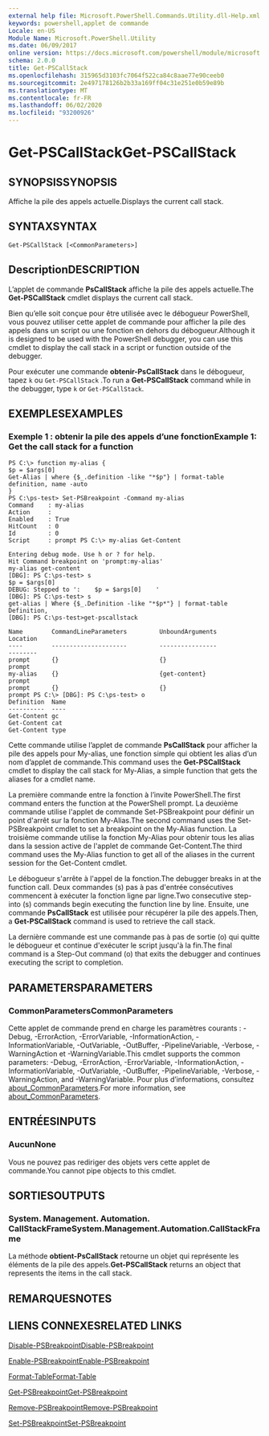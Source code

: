 ```yaml
---
external help file: Microsoft.PowerShell.Commands.Utility.dll-Help.xml
keywords: powershell,applet de commande
Locale: en-US
Module Name: Microsoft.PowerShell.Utility
ms.date: 06/09/2017
online version: https://docs.microsoft.com/powershell/module/microsoft.powershell.utility/get-pscallstack?view=powershell-7&WT.mc_id=ps-gethelp
schema: 2.0.0
title: Get-PSCallStack
ms.openlocfilehash: 315965d3103fc7064f522ca84c8aae77e90ceeb0
ms.sourcegitcommit: 2e497178126b2b33a169ff04c31e251e0b59e89b
ms.translationtype: MT
ms.contentlocale: fr-FR
ms.lasthandoff: 06/02/2020
ms.locfileid: "93200926"
---
```

# <span data-ttu-id="5b582-103">Get-PSCallStack</span><span class="sxs-lookup"><span data-stu-id="5b582-103">Get-PSCallStack</span></span>

## <span data-ttu-id="5b582-104">SYNOPSIS</span><span class="sxs-lookup"><span data-stu-id="5b582-104">SYNOPSIS</span></span>
<span data-ttu-id="5b582-105">Affiche la pile des appels actuelle.</span><span class="sxs-lookup"><span data-stu-id="5b582-105">Displays the current call stack.</span></span>

## <span data-ttu-id="5b582-106">SYNTAX</span><span class="sxs-lookup"><span data-stu-id="5b582-106">SYNTAX</span></span>

```
Get-PSCallStack [<CommonParameters>]
```

## <span data-ttu-id="5b582-107">Description</span><span class="sxs-lookup"><span data-stu-id="5b582-107">DESCRIPTION</span></span>

<span data-ttu-id="5b582-108">L’applet de commande **PsCallStack** affiche la pile des appels actuelle.</span><span class="sxs-lookup"><span data-stu-id="5b582-108">The **Get-PSCallStack** cmdlet displays the current call stack.</span></span>

<span data-ttu-id="5b582-109">Bien qu’elle soit conçue pour être utilisée avec le débogueur PowerShell, vous pouvez utiliser cette applet de commande pour afficher la pile des appels dans un script ou une fonction en dehors du débogueur.</span><span class="sxs-lookup"><span data-stu-id="5b582-109">Although it is designed to be used with the PowerShell debugger, you can use this cmdlet to display the call stack in a script or function outside of the debugger.</span></span>

<span data-ttu-id="5b582-110">Pour exécuter une commande **obtenir-PsCallStack** dans le débogueur, tapez `k` ou `Get-PSCallStack` .</span><span class="sxs-lookup"><span data-stu-id="5b582-110">To run a **Get-PSCallStack** command while in the debugger, type `k` or `Get-PSCallStack`.</span></span>

## <span data-ttu-id="5b582-111">EXEMPLES</span><span class="sxs-lookup"><span data-stu-id="5b582-111">EXAMPLES</span></span>

### <span data-ttu-id="5b582-112">Exemple 1 : obtenir la pile des appels d’une fonction</span><span class="sxs-lookup"><span data-stu-id="5b582-112">Example 1: Get the call stack for a function</span></span>

```
PS C:\> function my-alias {
$p = $args[0]
Get-Alias | where {$_.definition -like "*$p"} | format-table definition, name -auto
}
PS C:\ps-test> Set-PSBreakpoint -Command my-alias
Command    : my-alias
Action     :
Enabled    : True
HitCount   : 0
Id         : 0
Script     : prompt PS C:\> my-alias Get-Content

Entering debug mode. Use h or ? for help.
Hit Command breakpoint on 'prompt:my-alias'
my-alias get-content
[DBG]: PS C:\ps-test> s
$p = $args[0]
DEBUG: Stepped to ':    $p = $args[0]    '
[DBG]: PS C:\ps-test> s
get-alias | Where {$_.Definition -like "*$p*"} | format-table Definition,
[DBG]: PS C:\ps-test>get-pscallstack

Name        CommandLineParameters         UnboundArguments              Location
----        ---------------------         ----------------              --------
prompt      {}                            {}                            prompt
my-alias    {}                            {get-content}                 prompt
prompt      {}                            {}                            prompt PS C:\> [DBG]: PS C:\ps-test> o
Definition  Name
----------  ----
Get-Content gc
Get-Content cat
Get-Content type
```

<span data-ttu-id="5b582-113">Cette commande utilise l’applet de commande **PsCallStack** pour afficher la pile des appels pour My-alias, une fonction simple qui obtient les alias d’un nom d’applet de commande.</span><span class="sxs-lookup"><span data-stu-id="5b582-113">This command uses the **Get-PSCallStack** cmdlet to display the call stack for My-Alias, a simple function that gets the aliases for a cmdlet name.</span></span>

<span data-ttu-id="5b582-114">La première commande entre la fonction à l’invite PowerShell.</span><span class="sxs-lookup"><span data-stu-id="5b582-114">The first command enters the function at the PowerShell prompt.</span></span>
<span data-ttu-id="5b582-115">La deuxième commande utilise l'applet de commande Set-PSBreakpoint pour définir un point d'arrêt sur la fonction My-Alias.</span><span class="sxs-lookup"><span data-stu-id="5b582-115">The second command uses the Set-PSBreakpoint cmdlet to set a breakpoint on the My-Alias function.</span></span>
<span data-ttu-id="5b582-116">La troisième commande utilise la fonction My-Alias pour obtenir tous les alias dans la session active de l'applet de commande Get-Content.</span><span class="sxs-lookup"><span data-stu-id="5b582-116">The third command uses the My-Alias function to get all of the aliases in the current session for the Get-Content cmdlet.</span></span>

<span data-ttu-id="5b582-117">Le débogueur s'arrête à l'appel de la fonction.</span><span class="sxs-lookup"><span data-stu-id="5b582-117">The debugger breaks in at the function call.</span></span>
<span data-ttu-id="5b582-118">Deux commandes (s) pas à pas d'entrée consécutives commencent à exécuter la fonction ligne par ligne.</span><span class="sxs-lookup"><span data-stu-id="5b582-118">Two consecutive step-into (s) commands begin executing the function line by line.</span></span>
<span data-ttu-id="5b582-119">Ensuite, une commande **PsCallStack** est utilisée pour récupérer la pile des appels.</span><span class="sxs-lookup"><span data-stu-id="5b582-119">Then, a **Get-PSCallStack** command is used to retrieve the call stack.</span></span>

<span data-ttu-id="5b582-120">La dernière commande est une commande pas à pas de sortie (o) qui quitte le débogueur et continue d'exécuter le script jusqu'à la fin.</span><span class="sxs-lookup"><span data-stu-id="5b582-120">The final command is a Step-Out command (o) that exits the debugger and continues executing the script to completion.</span></span>

## <span data-ttu-id="5b582-121">PARAMETERS</span><span class="sxs-lookup"><span data-stu-id="5b582-121">PARAMETERS</span></span>

### <span data-ttu-id="5b582-122">CommonParameters</span><span class="sxs-lookup"><span data-stu-id="5b582-122">CommonParameters</span></span>

<span data-ttu-id="5b582-123">Cette applet de commande prend en charge les paramètres courants : -Debug, -ErrorAction, -ErrorVariable, -InformationAction, -InformationVariable, -OutVariable, -OutBuffer, -PipelineVariable, -Verbose, -WarningAction et -WarningVariable.</span><span class="sxs-lookup"><span data-stu-id="5b582-123">This cmdlet supports the common parameters: -Debug, -ErrorAction, -ErrorVariable, -InformationAction, -InformationVariable, -OutVariable, -OutBuffer, -PipelineVariable, -Verbose, -WarningAction, and -WarningVariable.</span></span> <span data-ttu-id="5b582-124">Pour plus d’informations, consultez [about_CommonParameters](https://go.microsoft.com/fwlink/?LinkID=113216).</span><span class="sxs-lookup"><span data-stu-id="5b582-124">For more information, see [about_CommonParameters](https://go.microsoft.com/fwlink/?LinkID=113216).</span></span>

## <span data-ttu-id="5b582-125">ENTRÉES</span><span class="sxs-lookup"><span data-stu-id="5b582-125">INPUTS</span></span>

### <span data-ttu-id="5b582-126">Aucun</span><span class="sxs-lookup"><span data-stu-id="5b582-126">None</span></span>

<span data-ttu-id="5b582-127">Vous ne pouvez pas rediriger des objets vers cette applet de commande.</span><span class="sxs-lookup"><span data-stu-id="5b582-127">You cannot pipe objects to this cmdlet.</span></span>

## <span data-ttu-id="5b582-128">SORTIES</span><span class="sxs-lookup"><span data-stu-id="5b582-128">OUTPUTS</span></span>

### <span data-ttu-id="5b582-129">System. Management. Automation. CallStackFrame</span><span class="sxs-lookup"><span data-stu-id="5b582-129">System.Management.Automation.CallStackFrame</span></span>

<span data-ttu-id="5b582-130">La méthode **obtient-PsCallStack** retourne un objet qui représente les éléments de la pile des appels.</span><span class="sxs-lookup"><span data-stu-id="5b582-130">**Get-PSCallStack** returns an object that represents the items in the call stack.</span></span>

## <span data-ttu-id="5b582-131">REMARQUES</span><span class="sxs-lookup"><span data-stu-id="5b582-131">NOTES</span></span>

## <span data-ttu-id="5b582-132">LIENS CONNEXES</span><span class="sxs-lookup"><span data-stu-id="5b582-132">RELATED LINKS</span></span>

[<span data-ttu-id="5b582-133">Disable-PSBreakpoint</span><span class="sxs-lookup"><span data-stu-id="5b582-133">Disable-PSBreakpoint</span></span>](Disable-PSBreakpoint.md)

[<span data-ttu-id="5b582-134">Enable-PSBreakpoint</span><span class="sxs-lookup"><span data-stu-id="5b582-134">Enable-PSBreakpoint</span></span>](Enable-PSBreakpoint.md)

[<span data-ttu-id="5b582-135">Format-Table</span><span class="sxs-lookup"><span data-stu-id="5b582-135">Format-Table</span></span>](Format-Table.md)

[<span data-ttu-id="5b582-136">Get-PSBreakpoint</span><span class="sxs-lookup"><span data-stu-id="5b582-136">Get-PSBreakpoint</span></span>](Get-PSBreakpoint.md)

[<span data-ttu-id="5b582-137">Remove-PSBreakpoint</span><span class="sxs-lookup"><span data-stu-id="5b582-137">Remove-PSBreakpoint</span></span>](Remove-PSBreakpoint.md)

[<span data-ttu-id="5b582-138">Set-PSBreakpoint</span><span class="sxs-lookup"><span data-stu-id="5b582-138">Set-PSBreakpoint</span></span>](Set-PSBreakpoint.md)
